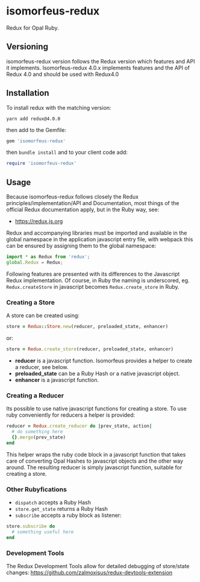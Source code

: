 # isomorfeus-redux

Redux for Opal Ruby.

## Versioning
isomorfeus-redux version follows the Redux version which features and API it implements.
Isomorfeus-redux 4.0.x implements features and the API of Redux 4.0 and should be used with Redux4.0

## Installation
To install redux with the matching version:
```
yarn add redux@4.0.0
```
then add to the Gemfile:
```ruby
gem 'isomorfeus-redux'
```
then `bundle install`
and to your client code add:
```ruby
require 'isomorfeus-redux'
```
## Usage
Because isomorfeus-redux follows closely the Redux principles/implementation/API and Documentation, most things of the official Redux documentation
apply, but in the Ruby way, see:
- https://redux.js.org

Redux and accompanying libraries must be imported and available in the global namespace in the application javascript entry file,
with webpack this can be ensured by assigning them to the global namespace:
```javascript
import * as Redux from 'redux';
global.Redux = Redux;
```

Following features are presented with its differences to the Javascript Redux implementation.
Of course, in Ruby the naming is underscored, eg. `Redux.createStore` in javascript becomes `Redux.create_store` in Ruby.

### Creating a Store
A store can be created using:
```ruby
store = Redux::Store.new(reducer, preloaded_state, enhancer)
```
or:
```ruby
store = Redux.create_store(reducer, preloaded_state, enhancer)
```
- **reducer** is a javascript function. Isomorfeus provides a helper to create a reducer, see below.
- **preloaded_state** can be a Ruby Hash or a native javascript object.
- **enhancer** is a javascript function.

### Creating a Reducer
Its possible to use native javascript functions for creating a store. To use ruby conveniently for reducers a helper is provided:
```ruby
reducer = Redux.create_reducer do |prev_state, action|
  # do something here 
  {}.merge(prev_state) 
end
```
This helper wraps the ruby code block in a javascript function that takes care of converting Opal Hashes to javascript
objects and the other way around. The resulting reducer is simply javascript function, suitable for creating a store.

### Other Rubyfications
- `dispatch` accepts a Ruby Hash
- `store.get_state` returns a Ruby Hash
- `subscribe` accepts a ruby block as listener:
```ruby
store.subscribe do
  # something useful here
end
```

### Development Tools
The Redux Development Tools allow for detailed debugging of store/state changes: https://github.com/zalmoxisus/redux-devtools-extension